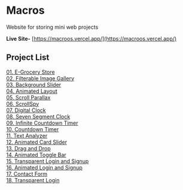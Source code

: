 # Macros
Website for storing mini web projects

**Live Site-** [https://macroos.vercel.app/](https://macroos.vercel.app/)

## Project List
[01. E-Grocery Store](https://macroos.vercel.app/pages/grocery-store.html)<br/>
[02. Filterable Image Gallery](https://macroos.vercel.app/pages/image-gallery.html)<br/>
[03. Background Slider](https://macroos.vercel.app/pages/background-slider.html)<br/>
[04. Animated Layout](https://macroos.vercel.app/pages/animated-layout.html)<br/>
[05. Scroll Parallax](https://macroos.vercel.app/pages/parallax.html)<br/>
[06. ScrollSpy](https://macroos.vercel.app/pages/scrollspy.html)<br/>
[07. Digital Clock](https://macroos.vercel.app/pages/digital-clock.html)<br/>
[08. Seven Segment Clock](https://macroos.vercel.app/pages/seven-segment-clock.html)<br/>
[09. Infinite Countdown Timer](https://macroos.vercel.app/pages/infinite-countdown.html)<br/>
[10. Countdown Timer](https://macroos.vercel.app/pages/countdown-timer.html)<br/>
[11. Text Analyzer](https://macroos.vercel.app/pages/text-analyzer.html)<br/>
[12. Animated Card Slider](https://macroos.vercel.app/pages/card-slider.html)<br/>
[13. Drag and Drop](https://macroos.vercel.app/pages/drag-and-drop.html)<br/>
[14. Animated Toggle Bar](https://macroos.vercel.app/pages/toggle-bar.html)<br/>
[15. Transparent Login and Signup](https://macroos.vercel.app/pages/transparent-login-signup.html)<br/>
[16. Animated Login and Signup](https://macroos.vercel.app/pages/animated-login-signup.html)<br/>
[17. Contact Form](https://macroos.vercel.app/pages/contact-form.html)<br/>
[18. Transparent Login](https://macroos.vercel.app/pages/transparent-login.html)<br/>
